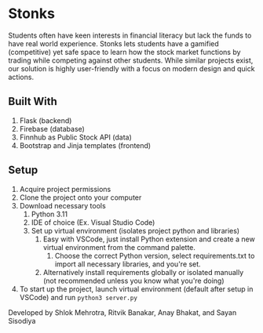 # Stonks
Students often have keen interests in financial literacy but lack the funds to have real world experience. Stonks lets students have a gamified (competitive) yet safe space to learn how the stock market functions by trading while competing against other students. 
While similar projects exist, our solution is highly user-friendly with a focus on modern design and quick actions.

## Built With
1. Flask (backend)
2. Firebase (database)
3. Finnhub as Public Stock API (data)
4. Bootstrap and Jinja templates (frontend)


## Setup
1. Acquire project permissions
2. Clone the project onto your computer
3. Download necessary tools
    1. Python 3.11
    2. IDE of choice (Ex. Visual Studio Code)
    3. Set up virtual environment (isolates project python and libraries)
        1. Easy with VSCode, just install Python extension and create a new virtual environment from the command palette.
            1. Choose the correct Python version, select requirements.txt to import all necessary libraries, and you're set.
        2. Alternatively install requirements globally or isolated manually (not recommended unless you know what you're doing)
4. To start up the project, launch virtual environment (default after setup in VSCode) and run ```python3 server.py ```

Developed by Shlok Mehrotra, Ritvik Banakar, Anay Bhakat, and Sayan Sisodiya

